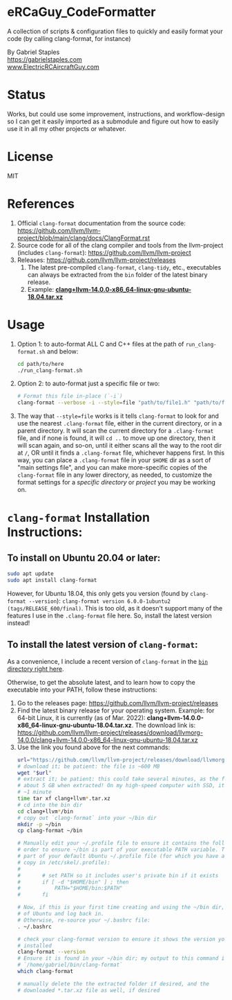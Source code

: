 # eRCaGuy_CodeFormatter

A collection of scripts & configuration files to quickly and easily format your code (by calling clang-format, for instance)

By Gabriel Staples  
https://gabrielstaples.com  
www.ElectricRCAircraftGuy.com  


# Status
Works, but could use some improvement, instructions, and workflow-design so I can get it easily imported as a submodule and figure out how to easily use it in all my other projects or whatever.


# License
MIT


# References

1. Official `clang-format` documentation from the source code: https://github.com/llvm/llvm-project/blob/main/clang/docs/ClangFormat.rst
1. Source code for all of the clang compiler and tools from the llvm-project (includes `clang-format`): https://github.com/llvm/llvm-project
1. Releases: https://github.com/llvm/llvm-project/releases
    1. The latest pre-compiled `clang-format`, `clang-tidy`, etc., executables can always be extracted from the `bin` folder of the latest binary release. 
    1. Example: [**clang+llvm-14.0.0-x86_64-linux-gnu-ubuntu-18.04.tar.xz**](https://github.com/llvm/llvm-project/releases/download/llvmorg-14.0.0/clang+llvm-14.0.0-x86_64-linux-gnu-ubuntu-18.04.tar.xz)


# Usage

1. Option 1: to auto-format ALL C and C++ files at the path of `run_clang-format.sh` and below:
    ```bash
    cd path/to/here
    ./run_clang-format.sh
    ```
1. Option 2: to auto-format just a specific file or two:
    ```bash
    # Format this file in-place (`-i`)
    clang-format --verbose -i --style=file "path/to/file1.h" "path/to/file2.c"
    ```
1. The way that `--style=file` works is it tells `clang-format` to look for and use the nearest `.clang-format` file, either in the current directory, or in a parent directory. It will scan the current directory for a `.clang-format` file, and if none is found, it will `cd ..` to move up one directory, then it will scan again, and so-on, until it either scans all the way to the root dir at `/`, OR until it finds a `.clang-format` file, whichever happens first. In this way, you can place a `.clang-format` file in your `$HOME` dir as a sort of "main settings file", and you can make more-specific copies of the `clang-format` file in any lower directory, as needed, to customize the format settings for a _specific directory_ or _project_ you may be working on.


<a id="installation-instructions"></a>
# `clang-format` Installation Instructions:


## To install on Ubuntu 20.04 or later:
```bash
sudo apt update
sudo apt install clang-format
```

However, for Ubuntu 18.04, this only gets you version (found by `clang-format --version`): `clang-format version 6.0.0-1ubuntu2 (tags/RELEASE_600/final)`. This is too old, as it doesn't support many of the features I use in the `.clang-format` file here. So, install the latest version instead!


## To install the latest version of `clang-format`:

As a convenience, I include a recent version of `clang-format` in the [`bin` directory right here](bin).

Otherwise, to get the absolute latest, and to learn how to copy the executable into your PATH, follow these instructions:

1. Go to the releases page: https://github.com/llvm/llvm-project/releases
1. Find the latest binary release for your operating system. Example: for 64-bit Linux, it is currently (as of Mar. 2022): **clang+llvm-14.0.0-x86_64-linux-gnu-ubuntu-18.04.tar.xz**. The download link is: https://github.com/llvm/llvm-project/releases/download/llvmorg-14.0.0/clang+llvm-14.0.0-x86_64-linux-gnu-ubuntu-18.04.tar.xz
1. Use the link you found above for the next commands:
    ```bash
    url="https://github.com/llvm/llvm-project/releases/download/llvmorg-14.0.0/clang+llvm-14.0.0-x86_64-linux-gnu-ubuntu-18.04.tar.xz"
    # download it; be patient: the file is ~600 MB
    wget "$url"
    # extract it; be patient: this could take several minutes, as the file is
    # about 5 GB when extracted! On my high-speed computer with SSD, it took
    # ~1 minute
    time tar xf clang+llvm*.tar.xz
    # cd into the bin dir
    cd clang+llvm*/bin
    # copy out `clang-format` into your ~/bin dir
    mkdir -p ~/bin
    cp clang-format ~/bin
    
    # Manually edit your ~/.profile file to ensure it contains the following in
    # order to ensure ~/bin is part of your executable PATH variable. This is
    # part of your default Ubuntu ~/.profile file (for which you have a backup
    # copy in /etc/skel/.profile):
    #
    #       # set PATH so it includes user's private bin if it exists
    #       if [ -d "$HOME/bin" ] ; then
    #           PATH="$HOME/bin:$PATH"
    #       fi

    # Now, if this is your first time creating and using the ~/bin dir, log out
    # of Ubuntu and log back in. 
    # Otherwise, re-source your ~/.bashrc file:
    . ~/.bashrc

    # check your clang-format version to ensure it shows the version you just
    # installed
    clang-format --version
    # Ensure it is found in your ~/bin dir; my output to this command is:
    # `/home/gabriel/bin/clang-format`
    which clang-format

    # manually delete the the extracted folder if desired, and the
    # downloaded *.tar.xz file as well, if desired
    ```
